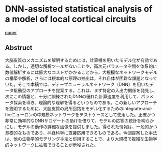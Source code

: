 # DNN-assisted statistical analysis of a model of local cortical circuits
[paper](https://www.nature.com/articles/s41598-020-76770-3)

<script type="text/javascript" async src="https://cdnjs.cloudflare.com/ajax/libs/mathjax/2.7.7/MathJax.js?config=TeX-MML-AM_CHTML">
</script>
<script type="text/x-mathjax-config">
 MathJax.Hub.Config({
 tex2jax: {
 inlineMath: [['$', '$'] ],
 displayMath: [ ['$$','$$'], ["\\[","\\]"] ]
 }
 });
</script>
## Abstruct
大脳皮質のメカニズムを解明するためには，計算機を用いたモデル化が有効である。しかし，適切な解析ツールがないことや，高次元パラメータ空間を体系的に数値解析するには膨大なコストがかかることから，大規模なネットワークモデルの構築や解析，さらには根本的な原理の抽出は，それ自体が困難な課題となっていた。そこで本稿では、ディープニューラルネットワーク（DNN）を用いたデータ駆動型のアプローチを提案する。これは、まず特定の入出力関係を発見し、次にこの情報と、十分に訓練されたDNNの優れた計算速度を利用して、パラメータ探索を導き、理論的な理解を得るというものである。この新しいアプローチを説明するために、大脳皮質の局所回路をモデル化するためのintegrate-and-fireニューロンの中規模ネットワークをテストケースとして使用した。正確かつ非常に効率的なDNNサロゲートの助けを借りて、モデルの応答の統計を明らかにし、モデルの動作の詳細な画像を提供しました。得られた情報は、一般的かつ基礎的なものであり、神経科学に直接応用できるものである。今回提案した手法は、他の生物学的モデリング手法と併用することで、より大規模で複雑な生物学的ネットワークに拡張できることが示唆された。

